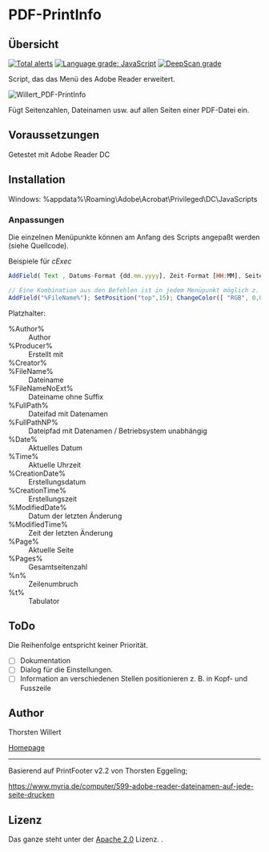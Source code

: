 # PDF-PrintInfo

## Übersicht

[![Total alerts](https://img.shields.io/lgtm/alerts/g/THWillert/PDF-PrintInfo.svg?logo=lgtm&logoWidth=18)](https://lgtm.com/projects/g/THWillert/PDF-PrintInfo/alerts/) [![Language grade: JavaScript](https://img.shields.io/lgtm/grade/javascript/g/THWillert/PDF-PrintInfo.svg?logo=lgtm&logoWidth=18)](https://lgtm.com/projects/g/THWillert/PDF-PrintInfo/context:javascript) 
[![DeepScan grade](https://deepscan.io/api/teams/16969/projects/20288/branches/549497/badge/grade.svg)](https://deepscan.io/dashboard#view=project&tid=16969&pid=20288&bid=549497)

Script, das das Menü des Adobe Reader erweitert.

![Willert_PDF-PrintInfo](https://www.thorsten-willert.de/images/Dokumentenoptimierung/PDF-PrintInfo/Thorsten_H_Willert_-_PDF-PrintInfo_Menue.png)

Fügt Seitenzahlen, Dateinamen usw. auf allen Seiten einer PDF-Datei ein.


## Voraussetzungen
Getestet mit Adobe Reader DC

## Installation
Windows:
%appdata%\Roaming\Adobe\Acrobat\Privileged\DC\JavaScripts

### Anpassungen

Die einzelnen Menüpunkte können am Anfang des Scripts angepaßt werden (siehe Quellcode).

Beispiele für *cExec*

``` JavaScript
AddField( Text , Datums-Format {dd.mm.yyyy], Zeit-Format [HH:MM], Seite [-1 = alle] -2 = letzte Seite)

// Eine Kombination aus den Befehlen ist in jedem Menüpunkt möglich z. B.:
AddField("%FileName%"); SetPosition("top",15); ChangeColor([ "RGB", 0,0.7,0 ]); ChangeSize(12)
```

Platzhalter:
<dl>
 <dt>%Author%
 <dd>Author</dd>
 
 <dt>%Producer%
 <dd>Erstellt mit</dd>
    
 <dt>%Creator%</dt>
 <dd></dd>
 
 <dt>%FileName%</dt>
 <dd>Dateiname</dd>
 
 <dt>%FileNameNoExt%</dt>
 <dd>Dateiname ohne Suffix</dd>
 
 <dt>%FullPath%</dt>
 <dd>Dateifad mit Datenamen</dd>
 
 <dt>%FullPathNP%</dt>
 <dd>Dateipfad mit Datenamen / Betriebsystem unabhängig</dd>
 
 <dt>%Date%</dt>
 <dd>Aktuelles Datum</dd>
 
 <dt>%Time%</dt>
 <dd>Aktuelle Uhrzeit</dd>
 
 <dt>%CreationDate%</dt>
 <dd>Erstellungsdatum</dd>
 
 <dt>%CreationTime%</dt>
 <dd>Erstellungszeit</dd>
 
 <dt>%ModifiedDate%</dt>
 <dd>Datum der letzten Änderung</dd>
 <dt>%ModifiedTime%</dt>
 <dd>Zeit der letzten Änderung</dd>
 
  <dt>%Page%</dt>
 <dd>Aktuelle Seite</dd>
 
  <dt>%Pages%</dt>
 <dd>Gesamtseitenzahl</dd>
 
  <dt>%n%</dt>
 <dd>Zeilenumbruch</dd>
 
 <dt>%t%</dt>
 <dd>Tabulator</dd>
</dl>

## ToDo

Die Reihenfolge entspricht keiner Priorität.

 - [ ] Dokumentation
 - [ ] Dialog für die Einstellungen.
 - [ ] Information an verschiedenen Stellen positionieren z. B. in Kopf- und Fusszeile

 ## Author
 Thorsten Willert

 [Homepage](https://www.thorsten-willert.de/optimierung/dokumentenoptimierung/dokumentenoptimierung-pdf-printinfo)
 
 ___
 Basierend auf PrintFooter v2.2 von Thorsten Eggeling;
 
 
 https://www.myria.de/computer/599-adobe-reader-dateinamen-auf-jede-seite-drucken

 ## Lizenz
 Das ganze steht unter der [Apache 2.0](https://github.com/THWillert/PDF-PrintInfo/blob/master/LICENSE) Lizenz.
.

